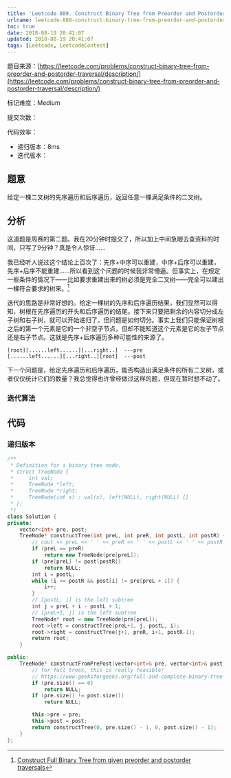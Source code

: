 ```yaml
---
title: 'Leetcode 889. Construct Binary Tree from Preorder and Postorder Traversal（树的遍历）'
urlname: leetcode-889-construct-binary-tree-from-preorder-and-postorder-traversal
toc: true
date: 2018-08-19 20:41:07
updated: 2018-08-19 20:41:07
tags: [Leetcode, LeetcodeContest]
---
```


题目来源：[https://leetcode.com/problems/construct-binary-tree-from-preorder-and-postorder-traversal/description/](https://leetcode.com/problems/construct-binary-tree-from-preorder-and-postorder-traversal/description/)

标记难度：Medium

提交次数：

代码效率：

* 递归版本：8ms
* 迭代版本：

## 题意

给定一棵二叉树的先序遍历和后序遍历，返回任意一棵满足条件的二叉树。

## 分析

这道题是周赛的第二题。我在20分钟时提交了，所以加上中间急眼去查资料的时间，只写了9分钟？真是令人惊讶……

我已经听人说过这个结论上百次了：先序+中序可以重建，中序+后序可以重建，先序+后序不能重建……所以看到这个问题的时候我非常懵逼。但事实上，在规定一些条件的情况下——比如要求重建出来的树必须是完全二叉树——完全可以建出一棵符合要求的树来。[^geek]

[^geek]: [Construct Full Binary Tree from given preorder and postorder traversals](https://www.geeksforgeeks.org/full-and-complete-binary-tree-from-given-preorder-and-postorder-traversals/)

迭代的思路是非常好想的。给定一棵树的先序和后序遍历结果，我们显然可以得知，树根在先序遍历的开头和后序遍历的结尾。接下来只要把剩余的内容切分成左子树和右子树，就可以开始递归了。但问题是如何切分。事实上我们只能保证树根之后的第一个元素是它的一个非空子节点，但却不能知道这个元素是它的左子节点还是右子节点。这就是先序+后序遍历多种可能性的来源了。

```
[root][......left......][...right..]  ---pre
[......left......][...right..][root]  ---post
```

下一个问题是，给定先序遍历和后序遍历，能否构造出满足条件的所有二叉树，或者仅仅统计它们的数量？我总觉得也许曾经做过这样的题，但现在暂时想不动了。

### 迭代算法


## 代码

### 递归版本

```cpp
/**
 * Definition for a binary tree node.
 * struct TreeNode {
 *     int val;
 *     TreeNode *left;
 *     TreeNode *right;
 *     TreeNode(int x) : val(x), left(NULL), right(NULL) {}
 * };
 */
class Solution {
private:
    vector<int> pre, post;
    TreeNode* constructTree(int preL, int preR, int postL, int postR) {
        // cout << preL << ' ' << preR << ' ' << postL << ' ' << postR << endl;
        if (preL == preR)
            return new TreeNode(pre[preL]);
        if (pre[preL] != post[postR])
            return NULL;
        int i = postL;
        while (i <= postR && post[i] != pre[preL + 1]) {
            i++;
        }
        // [postL, i] is the left subtree
        int j = preL + i - postL + 1;
        // [preL+1, j] is the left subtree
        TreeNode* root = new TreeNode(pre[preL]);
        root->left = constructTree(preL+1, j, postL, i);
        root->right = constructTree(j+1, preR, i+1, postR-1);
        return root;
    }

public:
    TreeNode* constructFromPrePost(vector<int>& pre, vector<int>& post) {
        // for full trees, this is really feasible!
        // https://www.geeksforgeeks.org/full-and-complete-binary-tree-from-given-preorder-and-postorder-traversals/
        if (pre.size() == 0)
            return NULL;
        if (pre.size() != post.size())
            return NULL;

        this->pre = pre;
        this->post = post;
        return constructTree(0, pre.size() - 1, 0, post.size() - 1);
    }
};
```
